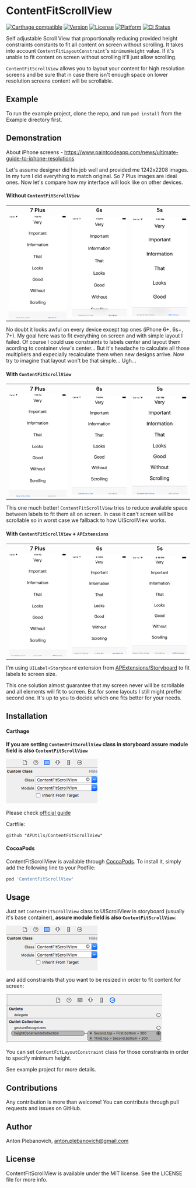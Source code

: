 # ContentFitScrollView

[![Carthage compatible](https://img.shields.io/badge/Carthage-compatible-4BC51D.svg?style=flat)](https://github.com/Carthage/Carthage)
[![Version](https://img.shields.io/cocoapods/v/ContentFitScrollView.svg?style=flat)](http://cocoapods.org/pods/ContentFitScrollView)
[![License](https://img.shields.io/cocoapods/l/ContentFitScrollView.svg?style=flat)](http://cocoapods.org/pods/ContentFitScrollView)
[![Platform](https://img.shields.io/cocoapods/p/ContentFitScrollView.svg?style=flat)](http://cocoapods.org/pods/ContentFitScrollView)
[![CI Status](http://img.shields.io/travis/APUtils/ContentFitScrollView.svg?style=flat)](https://travis-ci.org/APUtils/ContentFitScrollView)

Self adjustable Scroll View that proportionally reducing provided height constraints constants to fit all content on screen without scrolling. It takes into account `ContentFitLayoutConstraint`'s `minimumHeight` value. If it's unable to fit content on screen without scrolling it'll just allow scrolling.

`ContentFitScrollView` allows you to layout your content for high resolution screens and be sure that in case there isn't enough space on lower resolution screens content will be scrollable.

## Example

To run the example project, clone the repo, and run `pod install` from the Example directory first.

## Demonstration

About iPhone screens - https://www.paintcodeapp.com/news/ultimate-guide-to-iphone-resolutions

Let's assume designer did his job well and provided me 1242x2208 images. In my turn I did everything to match original. So 7 Plus images are ideal ones. Now let's compare how my interface will look like on other devices.

#### Without `ContentFitScrollView`

<table>
  <tr>
    <th>7 Plus</th>
    <th>6s</th>
    <th>5s</th>
  </tr>
  <tr>
    <td><img src="Example/ContentFitScrollView/default_7p.png" width="320"/></td>
    <td><img src="Example/ContentFitScrollView/default_6s.png" width="320"/></td>
    <td><img src="Example/ContentFitScrollView/default_5s.png" width="320"/></td>
  </tr>
</table>

No doubt it looks awful on every device except top ones (iPhone 6+, 6s+, 7+). My goal here was to fit everything on screen and with simple layout I failed. Of course I could use constraints to labels center and layout them acording to container view's center... But it's headache to calculate all those multipliers and expecially recalculate them when new designs arrive. Now try to imagine that layout won't be that simple... Ugh...

#### With `ContentFitScrollView`

<table>
  <tr>
    <th>7 Plus</th>
    <th>6s</th>
    <th>5s</th>
  </tr>
  <tr>
    <td><img src="Example/ContentFitScrollView/contentFit_7p.png" width="320"/></td>
    <td><img src="Example/ContentFitScrollView/contentFit_6s.png" width="320"/></td>
    <td><img src="Example/ContentFitScrollView/contentFit_5s.png" width="320"/></td>
  </tr>
</table>

This one much better! `ContentFitScrollView` tries to reduce available space between labels to fit them all on screen. In case it can't screen will be scrollable so in worst case we fallback to how UIScrollView works.

#### With `ContentFitScrollView` + `APExtensions`

<table>
  <tr>
    <th>7 Plus</th>
    <th>6s</th>
    <th>5s</th>
  </tr>
  <tr>
    <td><img src="Example/ContentFitScrollView/apextensions_7p.png" width="320"/></td>
    <td><img src="Example/ContentFitScrollView/apextensions_6s.png" width="320"/></td>
    <td><img src="Example/ContentFitScrollView/apextensions_5s.png" width="320"/></td>
  </tr>
</table>

I'm using `UILabel+Storyboard` extension from [APExtensions/Storyboard](https://github.com/APUtils/APExtensions#storyboard) to fit labels to screen size.

This one solution almost guarantee that my screen never will be scrollable and all elements will fit to screen. But for some layouts I still might preffer second one. It's up to you to decide which one fits better for your needs.

## Installation

#### Carthage

**If you are setting `ContentFitScrollView` class in storyboard assure module field is also `ContentFitScrollView`**

<img src="Example/ContentFitScrollView/customClass.png"/>

Please check [official guide](https://github.com/Carthage/Carthage#if-youre-building-for-ios-tvos-or-watchos)

Cartfile:

```
github "APUtils/ContentFitScrollView"
```

#### CocoaPods

ContentFitScrollView is available through [CocoaPods](http://cocoapods.org). To install
it, simply add the following line to your Podfile:

```ruby
pod 'ContentFitScrollView'
```

## Usage

Just set `ContentFitScrollView` class to UIScrollView in storyboard (usually it's base container), **assure module field is also `ContentFitScrollView`**: 

<img src="Example/ContentFitScrollView/customClass.png"/>

and add constraints that you want to be resized in order to fit content for screen:

<img src="Example/ContentFitScrollView/ContentFitScrollViewStoryboardOutlets.png"/>

You can set `ContentFitLayoutConstraint` class for those constraints in order to specify minimum height.

See example project for more details.

## Contributions

Any contribution is more than welcome! You can contribute through pull requests and issues on GitHub.

## Author

Anton Plebanovich, anton.plebanovich@gmail.com

## License

ContentFitScrollView is available under the MIT license. See the LICENSE file for more info.
